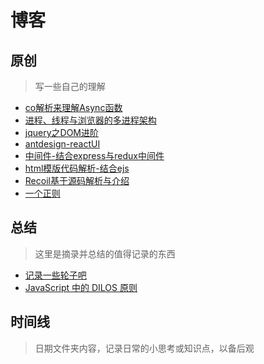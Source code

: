 # 博客
## 原创

> 写一些自己的理解

- [co解析来理解Async函数](https://github.com/zgoby/asProgramer/issues/3)
- [进程、线程与浏览器的多进程架构 ](https://github.com/zgoby/asProgramer/issues/1)
- [jquery之DOM进阶](https://github.com/zgoby/jQuery-Record)
- [antdesign-reactUI](https://github.com/zgoby/learn-react-source-code)
- [中间件-结合express与redux中间件](https://github.com/zgoby/asProgramer/issues/7)
- [html模版代码解析-结合ejs](https://github.com/zgoby/asProgramer/issues/4)
- [Recoil基于源码解析与介绍](https://github.com/zgoby/asProgramer/issues/5)
- [一个正则](https://github.com/zgoby/asProgramer/issues/8)

## 总结

> 这里是摘录并总结的值得记录的东西

- [记录一些轮子吧](https://github.com/zgoby/asProgramer/issues/2)
- [JavaScript 中的 DILOS 原则](https://github.com/zgoby/asProgramer/issues/6)

## 时间线

> 日期文件夹内容，记录日常的小思考或知识点，以备后观
